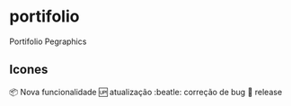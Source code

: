 # portifolio
Portifolio Pegraphics 

## Icones

:package: Nova funcionalidade
:up: atualização
:beatle: correção de bug
:checkered_flag: release